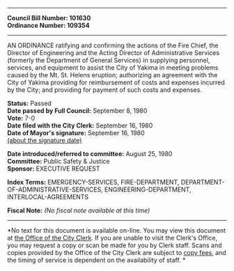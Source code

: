 * * * * *  
  
**Council Bill Number: [](#h0)[](#h2)101630**   
**Ordinance Number: 109354**  
  
* * * * *  
  
AN ORDINANCE ratifying and confirming the actions of the Fire Chief, the Director of Engineering and the Acting Director of Administrative Services (formerly the Department of General Services) in supplying personnel, services, and equipment to assist the City of Yakima in meeting problems caused by the Mt. St. Helens eruption; authorizing an agreement with the City of Yakima providing for reimbursement of costs and expenses incurred by the City; and providing for payment of such costs and expenses.  
  
**Status:** Passed   
**Date passed by Full Council:** September 8, 1980   
**Vote:** 7-0   
**Date filed with the City Clerk:** September 16, 1980   
**Date of Mayor's signature:** September 16, 1980   
[(about the signature date)](/~public/approvaldate.htm)   
  
  
**Date introduced/referred to committee:** August 25, 1980   
**Committee:** Public Safety & Justice   
**Sponsor:** EXECUTIVE REQUEST   
  
**Index Terms:** EMERGENCY-SERVICES, FIRE-DEPARTMENT, DEPARTMENT-OF-ADMINISTRATIVE-SERVICES, ENGINEERING-DEPARTMENT, INTERLOCAL-AGREEMENTS  
  
**Fiscal Note:** *(No fiscal note available at this time)*  
  
* * * * *  
  
*No text for this document is available on-line. You may view this document at [the Office of the City Clerk](http://www.seattle.gov/leg/clerk/contactUs.htm). If you are unable to visit the Clerk's Office, you may request a copy or scan be made for you by Clerk staff. Scans and copies provided by the Office of the City Clerk are subject to [copy fees](http://clerk.seattle.gov/~public/clerkfees.htm), and the timing of service is dependent on the availability of staff. *  
  
  
